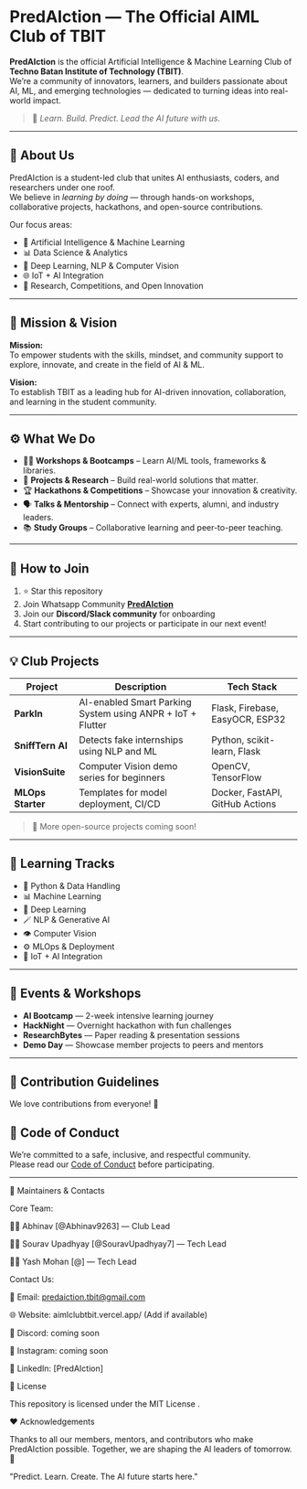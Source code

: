 #  PredAIction — The Official AIML Club of TBIT

**PredAIction** is the official Artificial Intelligence & Machine Learning Club of **Techno Batan Institute of Technology (TBIT)**.  
We’re a community of innovators, learners, and builders passionate about AI, ML, and emerging technologies — dedicated to turning ideas into real-world impact.  

> 🚀 *Learn. Build. Predict. Lead the AI future with us.*

---

## 🪪 About Us

PredAIction is a student-led club that unites AI enthusiasts, coders, and researchers under one roof.  
We believe in *learning by doing* — through hands-on workshops, collaborative projects, hackathons, and open-source contributions.

Our focus areas:
- 🤖 Artificial Intelligence & Machine Learning  
- 📊 Data Science & Analytics  
- 🧩 Deep Learning, NLP & Computer Vision  
- 🌐 IoT + AI Integration  
- 🧠 Research, Competitions, and Open Innovation  

---

## 🎯 Mission & Vision

**Mission:**  
To empower students with the skills, mindset, and community support to explore, innovate, and create in the field of AI & ML.

**Vision:**  
To establish TBIT as a leading hub for AI-driven innovation, collaboration, and learning in the student community.

---

## ⚙️ What We Do

- 🧑‍💻 **Workshops & Bootcamps** – Learn AI/ML tools, frameworks & libraries.  
- 🧠 **Projects & Research** – Build real-world solutions that matter.  
- 🏆 **Hackathons & Competitions** – Showcase your innovation & creativity.  
- 🗣️ **Talks & Mentorship** – Connect with experts, alumni, and industry leaders.  
- 📚 **Study Groups** – Collaborative learning and peer-to-peer teaching.

---

## 🌱 How to Join

1. ⭐ Star this repository  
2. Join Whatsapp Community **[PredAIction](#https://chat.whatsapp.com/FSPTKCzn5g3BScg3LT55qm?mode=ems_copy_t)**   
3. Join our **Discord/Slack community** for onboarding  
4. Start contributing to our projects or participate in our next event!

---

## 💡 Club Projects

| Project | Description | Tech Stack |
|----------|--------------|-------------|
| **ParkIn** | AI-enabled Smart Parking System using ANPR + IoT + Flutter | Flask, Firebase, EasyOCR, ESP32 |
| **SniffTern AI** | Detects fake internships using NLP and ML | Python, scikit-learn, Flask |
| **VisionSuite** | Computer Vision demo series for beginners | OpenCV, TensorFlow |
| **MLOps Starter** | Templates for model deployment, CI/CD | Docker, FastAPI, GitHub Actions |

> 🧩 More open-source projects coming soon!

---

## 🧭 Learning Tracks

- 🐍 Python & Data Handling  
- 📊 Machine Learning  
- 🧠 Deep Learning  
- 🪄 NLP & Generative AI  
- 👁️ Computer Vision  
- ⚙️ MLOps & Deployment  
- 🔗 IoT + AI Integration  

---

## 🎉 Events & Workshops

- **AI Bootcamp** — 2-week intensive learning journey  
- **HackNight** — Overnight hackathon with fun challenges  
- **ResearchBytes** — Paper reading & presentation sessions  
- **Demo Day** — Showcase member projects to peers and mentors  

---

## 🤝 Contribution Guidelines

We love contributions from everyone! 💙  


## 🧾 Code of Conduct

We’re committed to a safe, inclusive, and respectful community.  
Please read our [Code of Conduct](CODE_OF_CONDUCT.md) before participating.

---

👥 Maintainers & Contacts

Core Team:

👨‍💻 Abhinav [@Abhinav9263] — Club Lead

👩‍💻 Sourav Upadhyay [@SouravUpadhyay7] — Tech Lead

👩‍💻 Yash Mohan [@] — Tech Lead


Contact Us:

📧 Email: predaiction.tbit@gmail.com

🌐 Website: aimlclubtbit.vercel.app/
 (Add if available)

💬 Discord: coming soon

📸 Instagram: coming soon

💼 LinkedIn: [PredAIction] 

📜 License

This repository is licensed under the MIT License
.


❤️ Acknowledgements

Thanks to all our members, mentors, and contributors who make PredAIction possible.
Together, we are shaping the AI leaders of tomorrow. 🌟

"Predict. Learn. Create. The AI future starts here."
